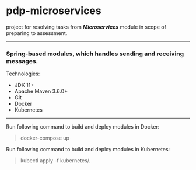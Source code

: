 # pdp-microservices

project for resolving tasks from _**Microservices**_ module in scope of preparing to assessment.
***
### Spring-based modules, which handles sending and receiving messages.

Technologies:
- JDK 11+
- Apache Maven 3.6.0+
- Git
- Docker
- Kubernetes
***
Run following command to build and deploy modules in Docker:
> docker-compose up

Run following command to build and deploy modules in Kubernetes:
> kubectl apply -f kubernetes/.